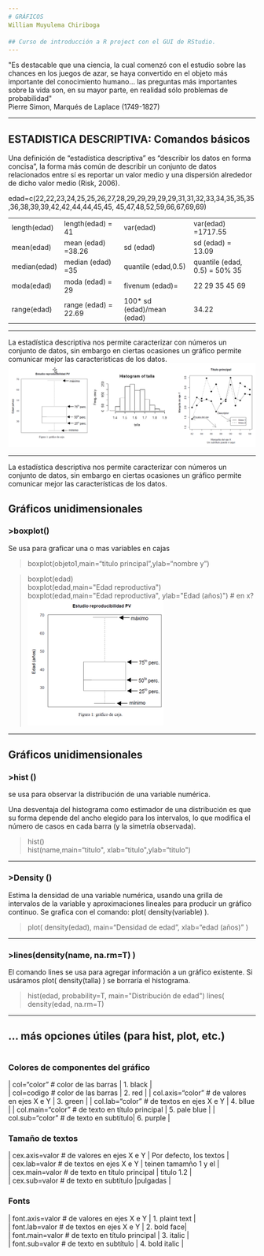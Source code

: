 ```yaml
---
# GRÁFICOS   
William Muyulema Chiriboga

## Curso de introducción a R project con el GUI de RStudio.
---
```

"Es destacable que una ciencia, la cual comenzó con el estudio sobre las chances en los juegos de azar, se haya convertido en el objeto más importante del conocimiento humano… las preguntas más importantes sobre la vida son, en su mayor parte, en realidad sólo problemas de probabilidad"   
                                                                                            Pierre Simon, Marqués de Laplace (1749-1827) 

---

## ESTADISTICA DESCRIPTIVA: Comandos básicos  
Una definición de “estadística descriptiva” es “describir los datos en forma concisa”, la forma más común de describir un conjunto de datos relacionados entre sí es reportar un valor medio y una dispersión alrededor de dicho valor medio (Risk, 2006).    

edad=c(22,22,23,24,25,25,26,27,28,29,29,29,29,29,31,31,32,33,34,35,35,35,36,38,39,39,42,42,44,44,45,45, 45,47,48,52,59,66,67,69,69)   

|  |  |  |  |
| - | - | - | - |
| length(edad) | length(edad) = 41| var(edad) |var(edad) =1717.55 |
| mean(edad) | mean (edad) =38.26 |  sd (edad) |  sd (edad) = 13.09 |
| median(edad) | median (edad) =35 |  quantile (edad,0.5)  |  quantile (edad, 0.5) = 50% 35  |
| moda(edad) | moda (edad) = 29 |  fivenum (edad)= | 22 29 35 45 69 |
| range(edad) |range (edad) = 22.69 | 100* sd (edad)/mean (edad) | 34.22 |

---
La estadística descriptiva nos permite caracterizar con números un conjunto de datos, sin embargo en ciertas ocasiones un gráfico permite comunicar mejor las características de los datos. 
![100% center](../image/grafico1.png)

---
La estadística descriptiva nos permite caracterizar con números un conjunto de datos, sin embargo en ciertas ocasiones un gráfico permite comunicar mejor las características de los datos. 

## Gráficos unidimensionales

 ### >boxplot()

Se usa para graficar una o mas variables en cajas

>boxplot(objeto1,main=“titulo principal”,ylab=“nombre y”)


>boxplot(edad)   
>boxplot(edad,main="Edad reproductiva")   
>boxplot(edad,main="Edad reproductiva", ylab="Edad (años)") # en x?   ![100% right](../image/grafico2.png)

---
## Gráficos unidimensionales

### >hist () 
se usa para observar la distribución de una variable numérica.     

Una desventaja del histograma como estimador de una distribución es que su forma depende del ancho elegido para los intervalos, lo que modifica el número de casos en cada barra (y la simetría observada).   
>hist()   
>hist(name,main=“titulo", xlab=“titulo",ylab=“titulo")    

---

### >Density () 

Estima la densidad de una variable numérica, usando una grilla de intervalos de la variable y aproximaciones lineales para producir un gráfico continuo. Se grafica con el comando: plot( density(variable) ).   


> plot( density(edad), main=“Densidad de  edad”, xlab=“edad (años)” )

---
### >lines(density(name, na.rm=T) )
 
El comando lines se usa para agregar información a un gráfico existente. Si usáramos plot( density(talla) ) se borraría el histograma.   

>hist(edad, probability=T, main="Distribución de edad")
> lines( density(edad, na.rm=T) 

---
## … más opciones útiles (para hist, plot, etc.)

|  |  | 
| - | - |
### Colores de componentes del gráfico                 
| col=“color”	# color de las barras | 1. black  |                
| col=codigo 	# color de las barras | 2. red  |
| col.axis=“color”	# de valores en ejes X e Y | 3. green   |
| col.lab=“color”	# de textos en ejes X e Y | 4. bllue |
| col.main=“color”	# de texto en título principal | 5. pale blue  |
| col.sub=“color”	# de texto en subtítulo| 6. purple   |  
 
### Tamaño de textos    
| cex.axis=valor	# de valores en ejes X e Y | Por defecto, los textos |    
| cex.lab=valor	# de textos en ejes X e Y | teinen tamamño 1 y el |    
| cex.main=valor	# de texto en título principal | titulo 1.2 |    
| cex.sub=valor	# de texto en subtítulo   |pulgadas |  
 
### Fonts    
| font.axis=valor	# de valores en ejes X e Y  | 1. plaint text |  
| font.lab=valor	# de textos en ejes X e Y  | 2. bold face|   
| font.main=valor	# de texto en título principal | 3. italic |    
| font.sub=valor	# de texto en subtítulo   | 4. bold italic |  





